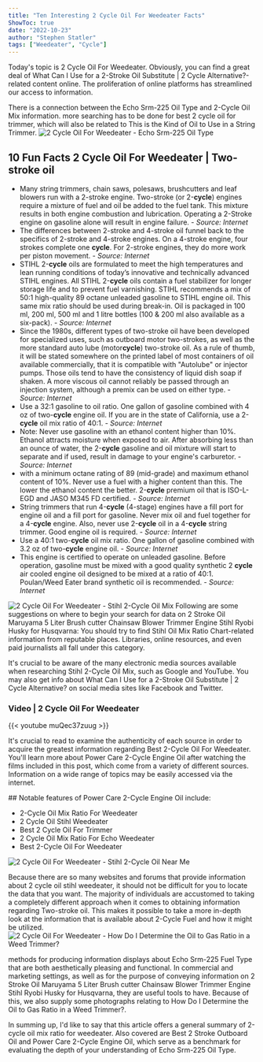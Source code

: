 ```yaml
---
title: "Ten Interesting 2 Cycle Oil For Weedeater Facts"
ShowToc: true 
date: "2022-10-23"
author: "Stephen Statler" 
tags: ["Weedeater", "Cycle"]
---
```


Today's topic is 2 Cycle Oil For Weedeater. Obviously, you can find a great deal of What Can I Use for a 2-Stroke Oil Substitute | 2 Cycle Alternative?-related content online. The proliferation of online platforms has streamlined our access to information.

There is a connection between the Echo Srm-225 Oil Type and 2-Cycle Oil Mix information. more searching has to be done for best 2 cycle oil for trimmer, which will also be related to This is the Kind of Oil to Use in a String Trimmer.
<img loading="lazy" src="https://images.squarespace-cdn.com/content/v1/6016d33e3c15960033d5b214/1668981723522-XXC5P07KQEDCYJKCDHG3/1370b.jpg" onerror="this.onerror=null;this.src='https://blogger.googleusercontent.com/img/a/AVvXsEhe7F7TRXHtjiKvHb5vS7DmnxvpHiDyoYyYvm1nHB3Qp2_w3BnM6A2eq4v7FYxCC9bfZt3a9vIMtAYEKUiaDQbHMg-ViyGmRIj39MLp0bGFfgfYw1Dc9q_H-T0wiTm3l0Uq42dETrN9eC8aGJ9_IORZsxST1AcLR7np1koOfcc7tnHa4S8Mwz_xD9d0=s16000';" alt="2 Cycle Oil For Weedeater - Echo Srm-225 Oil Type" >

## 10 Fun Facts 2 Cycle Oil For Weedeater | Two-stroke oil
-   Many string trimmers, chain saws, polesaws, brushcutters and leaf blowers run with a 2-stroke engine. Two-stroke (or 2-**cycle**) engines require a mixture of fuel and oil be added to the fuel tank. This mixture results in both engine combustion and lubrication. Operating a 2-Stroke engine on gasoline alone will result in engine failure. - <cite>Source: Internet</cite>
-   The differences between 2-stroke and 4-stroke oil funnel back to the specifics of 2-stroke and 4-stroke engines. On a 4-stroke engine, four strokes complete one **cycle**. For 2-stroke engines, they do more work per piston movement. - <cite>Source: Internet</cite>
-   STIHL 2-**cycle** oils are formulated to meet the high temperatures and lean running conditions of today’s innovative and technically advanced STIHL engines. All STIHL 2-**cycle** oils contain a fuel stabilizer for longer storage life and to prevent fuel varnishing. STIHL recommends a mix of 50:1 high-quality 89 octane unleaded gasoline to STIHL engine oil. This same mix ratio should be used during break-in. Oil is packaged in 100 ml, 200 ml, 500 ml and 1 litre bottles (100 & 200 ml also available as a six-pack). - <cite>Source: Internet</cite>
-   Since the 1980s, different types of two-stroke oil have been developed for specialized uses, such as outboard motor two-strokes, as well as the more standard auto lube (motor**cycle**) two-stroke oil. As a rule of thumb, it will be stated somewhere on the printed label of most containers of oil available commercially, that it is compatible with "Autolube" or injector pumps. Those oils tend to have the consistency of liquid dish soap if shaken. A more viscous oil cannot reliably be passed through an injection system, although a premix can be used on either type. - <cite>Source: Internet</cite>
-   Use a 32:1 gasoline to oil ratio. One gallon of gasoline combined with 4 oz of two-**cycle** engine oil. If you are in the state of California, use a 2-**cycle** oil mix ratio of 40:1. - <cite>Source: Internet</cite>
-   Note: Never use gasoline with an ethanol content higher than 10%. Ethanol attracts moisture when exposed to air. After absorbing less than an ounce of water, the 2-**cycle** gasoline and oil mixture will start to separate and if used, result in damage to your engine's carburetor. - <cite>Source: Internet</cite>
-   with a minimum octane rating of 89 (mid-grade) and maximum ethanol content of 10%. Never use a fuel with a higher content than this. The lower the ethanol content the better. 2-**cycle** premium oil that is ISO-L-EGD and JASO M345 FD certified. - <cite>Source: Internet</cite>
-   String trimmers that run 4-**cycle** (4-stage) engines have a fill port for engine oil and a fill port for gasoline. Never mix oil and fuel together for a 4-**cycle** engine. Also, never use 2-**cycle** oil in a 4-**cycle** string trimmer. Good engine oil is required. - <cite>Source: Internet</cite>
-   Use a 40:1 two-**cycle** oil mix ratio. One gallon of gasoline combined with 3.2 oz of two-**cycle** engine oil. - <cite>Source: Internet</cite>
-   This engine is certified to operate on unleaded gasoline. Before operation, gasoline must be mixed with a good quality synthetic 2 **cycle** air cooled engine oil designed to be mixed at a ratio of 40:1. Poulan/Weed Eater brand synthetic oil is recommended. - <cite>Source: Internet</cite>


<img loading="lazy" src="https://m.media-amazon.com/images/I/51ZdVGLEEwL._SL160_.jpg" onerror="this.onerror=null;this.src='https://blogger.googleusercontent.com/img/a/AVvXsEhe7F7TRXHtjiKvHb5vS7DmnxvpHiDyoYyYvm1nHB3Qp2_w3BnM6A2eq4v7FYxCC9bfZt3a9vIMtAYEKUiaDQbHMg-ViyGmRIj39MLp0bGFfgfYw1Dc9q_H-T0wiTm3l0Uq42dETrN9eC8aGJ9_IORZsxST1AcLR7np1koOfcc7tnHa4S8Mwz_xD9d0=s16000';" alt="2 Cycle Oil For Weedeater - Stihl 2-Cycle Oil Mix" >
Following are some suggestions on where to begin your search for data on 2 Stroke Oil Maruyama 5 Liter Brush cutter Chainsaw Blower Trimmer Engine Stihl Ryobi Husky for Husqvarna:
You should try to find Stihl Oil Mix Ratio Chart-related information from reputable places. Libraries, online resources, and even paid journalists all fall under this category.

It's crucial to be aware of the many electronic media sources available when researching Stihl 2-Cycle Oil Mix, such as Google and YouTube. You may also get info about What Can I Use for a 2-Stroke Oil Substitute | 2 Cycle Alternative? on social media sites like Facebook and Twitter.

### Video | 2 Cycle Oil For Weedeater
{{< youtube muQec37zuug >}} 


It's crucial to read to examine the authenticity of each source in order to acquire the greatest information regarding Best 2-Cycle Oil For Weedeater.
You'll learn more about Power Care 2-Cycle Engine Oil after watching the films included in this post, which come from a variety of different sources. Information on a wide range of topics may be easily accessed via the internet.
<script async="async" data-cfasync="false" src="//normallydemandedalter.com/fe63df3c5408708b15d8dc3d9b206b31/invoke.js"></script>
<div id="container-fe63df3c5408708b15d8dc3d9b206b31"></div>
## Notable features of Power Care 2-Cycle Engine Oil include:

- 2-Cycle Oil Mix Ratio For Weedeater
- 2 Cycle Oil Stihl Weedeater
- Best 2 Cycle Oil For Trimmer
- 2 Cycle Oil Mix Ratio For Echo Weedeater
- Best 2-Cycle Oil For Weedeater

 <img loading="lazy" src="https://www.picclickimg.com/C6YAAOSwBdhjZ-nS/Vintage-McCulloch-Chainsaw-Quart-Metal-2-Cycle-Motor-Oil.jpg" onerror="this.onerror=null;this.src='https://blogger.googleusercontent.com/img/a/AVvXsEhe7F7TRXHtjiKvHb5vS7DmnxvpHiDyoYyYvm1nHB3Qp2_w3BnM6A2eq4v7FYxCC9bfZt3a9vIMtAYEKUiaDQbHMg-ViyGmRIj39MLp0bGFfgfYw1Dc9q_H-T0wiTm3l0Uq42dETrN9eC8aGJ9_IORZsxST1AcLR7np1koOfcc7tnHa4S8Mwz_xD9d0=s16000';" alt="2 Cycle Oil For Weedeater - Stihl 2-Cycle Oil Near Me" >

Because there are so many websites and forums that provide information about 2 cycle oil stihl weedeater, it should not be difficult for you to locate the data that you want.
The majority of individuals are accustomed to taking a completely different approach when it comes to obtaining information regarding Two-stroke oil. This makes it possible to take a more in-depth look at the information that is available about 2-Cycle Fuel and how it might be utilized.
<img loading="lazy" src="https://cdn.shopify.com/s/files/1/0090/3449/8129/products/71IetxAmfEL_1024x1024@2x.jpg?v=1668807933" onerror="this.onerror=null;this.src='https://blogger.googleusercontent.com/img/a/AVvXsEhe7F7TRXHtjiKvHb5vS7DmnxvpHiDyoYyYvm1nHB3Qp2_w3BnM6A2eq4v7FYxCC9bfZt3a9vIMtAYEKUiaDQbHMg-ViyGmRIj39MLp0bGFfgfYw1Dc9q_H-T0wiTm3l0Uq42dETrN9eC8aGJ9_IORZsxST1AcLR7np1koOfcc7tnHa4S8Mwz_xD9d0=s16000';" alt="2 Cycle Oil For Weedeater - How Do I Determine the Oil to Gas Ratio in a Weed Trimmer?" >

methods for producing information displays about Echo Srm-225 Fuel Type that are both aesthetically pleasing and functional. In commercial and marketing settings, as well as for the purpose of conveying information on 2 Stroke Oil Maruyama 5 Liter Brush cutter Chainsaw Blower Trimmer Engine Stihl Ryobi Husky for Husqvarna, they are useful tools to have. Because of this, we also supply some photographs relating to How Do I Determine the Oil to Gas Ratio in a Weed Trimmer?.

In summing up, I'd like to say that this article offers a general summary of 2-cycle oil mix ratio for weedeater. Also covered are Best 2 Stroke Outboard Oil and Power Care 2-Cycle Engine Oil, which serve as a benchmark for evaluating the depth of your understanding of Echo Srm-225 Oil Type.
	

